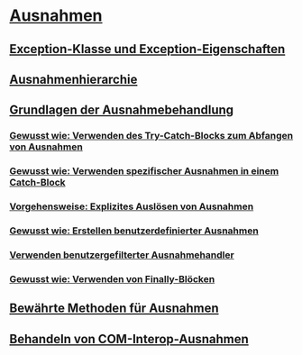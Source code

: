 # [Ausnahmen](index.md)
## [Exception-Klasse und Exception-Eigenschaften](exception-class-and-properties.md)
## [Ausnahmenhierarchie](exception-hierarchy.md)
## [Grundlagen der Ausnahmebehandlung](exception-handling-fundamentals.md)
### [Gewusst wie: Verwenden des Try-Catch-Blocks zum Abfangen von Ausnahmen](how-to-use-the-try-catch-block-to-catch-exceptions.md)
### [Gewusst wie: Verwenden spezifischer Ausnahmen in einem Catch-Block](how-to-use-specific-exceptions-in-a-catch-block.md)
### [Vorgehensweise: Explizites Auslösen von Ausnahmen](how-to-explicitly-throw-exceptions.md)
### [Gewusst wie: Erstellen benutzerdefinierter Ausnahmen](how-to-create-user-defined-exceptions.md)
### [Verwenden benutzergefilterter Ausnahmehandler](using-user-filtered-exception-handlers.md)
### [Gewusst wie: Verwenden von Finally-Blöcken](how-to-use-finally-blocks.md)
## [Bewährte Methoden für Ausnahmen](best-practices-for-exceptions.md)
## [Behandeln von COM-Interop-Ausnahmen](handling-com-interop-exceptions.md)
